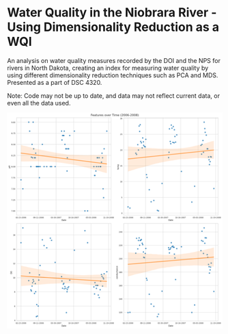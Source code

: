 # Water Quality in the Niobrara River - Using Dimensionality Reduction as a WQI

An analysis on water quality measures recorded by the DOI and the NPS for rivers in North Dakota, creating an index for measuring water quality by using different dimensionality reduction techniques such as PCA and MDS. Presented as a part of DSC 4320.  


Note: Code may not be up to date, and data may not reflect current data, or even all the data used.


![Image](https://github.com/sumanthkolli03/WQI/blob/main/wqi.png)
